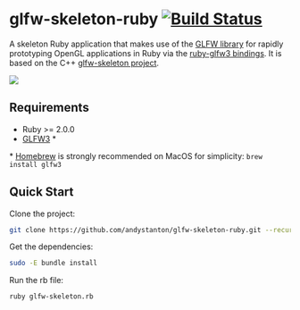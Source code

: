 # glfw-skeleton-ruby [![Build Status](https://travis-ci.org/andystanton/glfw-skeleton-ruby.png?branch=master)](https://travis-ci.org/andystanton/glfw-skeleton-ruby)

A skeleton Ruby application that makes use of the [GLFW library](http://www.glfw.org) for rapidly prototyping OpenGL applications in Ruby via the [ruby-glfw3 bindings](https://github.com/nilium/ruby-glfw3). It is based on the C++ [glfw-skeleton project](https://github.com/andystanton/glfw-skeleton).

![](http://andystanton.github.io/glfw-skeleton/images/content/1.0-ruby/glfw-skeleton.png)


## Requirements

 * Ruby >= 2.0.0
 * [GLFW3](http://www.glfw.org/download.html) *


\* [Homebrew](http://brew.sh/) is strongly recommended on MacOS for simplicity: ```brew install glfw3```


## Quick Start

Clone the project:

```sh
git clone https://github.com/andystanton/glfw-skeleton-ruby.git --recursive && cd glfw-skeleton-ruby
```

Get the dependencies:

```sh
sudo -E bundle install
```

Run the rb file:

```sh
ruby glfw-skeleton.rb
```
